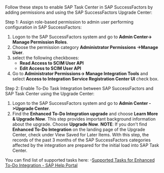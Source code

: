 Follow these steps to enable SAP Task Center in SAP SuccessFactors by adding permissions and using the SAP SuccessFactors Upgrade Center:

Step 1: Assign role-based permission to admin user performing configuration in SAP SuccessFactors:

1. Logon to the SAP SuccessFactors system and go to **Admin Center-> Manage Permission Roles**.
2. Choose the permission category **Administrator Permissions ->Manage User**.
3. select the following checkboxes:
   - **Read Access to SCIM User API**
   - **Edit Access to SCIM User API**
4. Go to **Administrator Permissions-> Manage Integration Tools**  and select **Access to Integration Service Registration Center UI** check box.

Step 2: Enable To-Do Task Integration between SAP SuccessFactors and SAP Task Center using the Upgrade Center:

1. Logon to the SAP SuccessFactors system and go to **Admin Center ->Upgrade Center**.
2. Find the **Enhanced To-Do Integration upgrade** and choose **Learn More & Upgrade Now**. This step provides important background information about the upgrade. Choose **Upgrade Now**.
**NOTE**: If you don't find **Enhanced To-Do Integration** on the landing page of the Upgrade Center, check under View Saved for Later Items.
With this step, the records of the past 3 months of the SAP SuccessFactors categories affected by the integration are prepared for the initial load into SAP Task Center.

You can find list of supported tasks here: -[Supported Tasks for Enhanced To-Do Integration - SAP Help Portal](https://help.sap.com/docs/PRODUCT_ID/568480cc877d4337992a2cd9792fbfed/cbb89cf9d70e4dafb005338f5ab93c3c.html?state=PRODUCTION&version=latest&locale=en-US)
